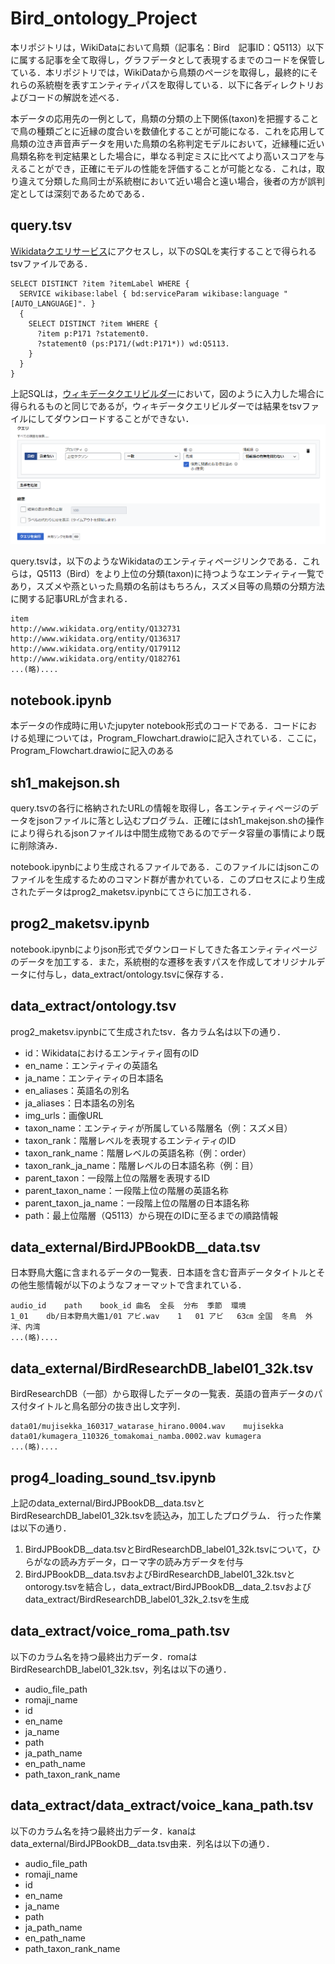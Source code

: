 # Bird_ontology_Project

本リポジトリは，WikiDataにおいて鳥類（記事名：Bird　記事ID：Q5113）以下に属する記事を全て取得し，グラフデータとして表現するまでのコードを保管している．本リポジトリでは，WikiDataから鳥類のページを取得し，最終的にそれらの系統樹を表すエンティティパスを取得している．以下に各ディレクトリおよびコードの解説を述べる．

本データの応用先の一例として，鳥類の分類の上下関係(taxon)を把握することで鳥の種類ごとに近縁の度合いを数値化することが可能になる．これを応用して鳥類の泣き声音声データを用いた鳥類の名称判定モデルにおいて，近縁種に近い鳥類名称を判定結果とした場合に，単なる判定ミスに比べてより高いスコアを与えることができ，正確にモデルの性能を評価することが可能となる．これは，取り違えて分類した鳥同士が系統樹において近い場合と遠い場合，後者の方が誤判定としては深刻であるためである．

## query.tsv 

[Wikidataクエリサービス](https://query.wikidata.org/)にアクセスし，以下のSQLを実行することで得られるtsvファイルである．

```
SELECT DISTINCT ?item ?itemLabel WHERE {
  SERVICE wikibase:label { bd:serviceParam wikibase:language "[AUTO_LANGUAGE]". }
  {
    SELECT DISTINCT ?item WHERE {
      ?item p:P171 ?statement0.
      ?statement0 (ps:P171/(wdt:P171*)) wd:Q5113.
    }
  }
}
```
上記SQLは，[ウィキデータクエリビルダー](https://query.wikidata.org/querybuilder/?uselang=ja)において，図のように入力した場合に得られるものと同じであるが，ウィキデータクエリビルダーでは結果をtsvファイルにしてダウンロードすることができない．
![image](README_img/wikidata_query_gui.png)


query.tsvは，以下のようなWikidataのエンティティページリンクである．これらは，Q5113（Bird）をより上位の分類(taxon)に持つようなエンティティ一覧であり，スズメや燕といった鳥類の名前はもちろん，スズメ目等の鳥類の分類方法に関する記事URLが含まれる．

```
item
http://www.wikidata.org/entity/Q132731
http://www.wikidata.org/entity/Q136317
http://www.wikidata.org/entity/Q179112
http://www.wikidata.org/entity/Q182761
...(略)....
```

## notebook.ipynb
本データの作成時に用いたjupyter notebook形式のコードである．コードにおける処理については，Program_Flowchart.drawioに記入されている．ここに，Program_Flowchart.drawioに記入のある

## sh1_makejson.sh
query.tsvの各行に格納されたURLの情報を取得し，各エンティティページのデータをjsonファイルに落とし込むプログラム．正確にはsh1_makejson.shの操作により得られるjsonファイルは中間生成物であるのでデータ容量の事情により既に削除済み．

notebook.ipynbにより生成されるファイルである．このファイルにはjsonこのファイルを生成するためのコマンド群が書かれている．このプロセスにより生成されたデータはprog2_maketsv.ipynbにてさらに加工される．

## prog2_maketsv.ipynb
notebook.ipynbによりjson形式でダウンロードしてきた各エンティティページのデータを加工する．また，系統樹的な遷移を表すパスを作成してオリジナルデータに付与し，data_extract/ontology.tsvに保存する．

## data_extract/ontology.tsv
prog2_maketsv.ipynbにて生成されたtsv．各カラム名は以下の通り．

+  id：Wikidataにおけるエンティティ固有のID
+  en_name：エンティティの英語名
+  ja_name：エンティティの日本語名
+  en_aliases：英語名の別名
+  ja_aliases：日本語名の別名
+  img_urls：画像URL
+  taxon_name：エンティティが所属している階層名（例：スズメ目）
+  taxon_rank：階層レベルを表現するエンティティのID
+  taxon_rank_name：階層レベルの英語名称（例：order）
+  taxon_rank_ja_name：階層レベルの日本語名称（例：目）
+  parent_taxon：一段階上位の階層を表現するID
+  parent_taxon_name：一段階上位の階層の英語名称
+  parent_taxon_ja_name：一段階上位の階層の日本語名称
+  path：最上位階層（Q5113）から現在のIDに至るまでの順路情報

## data_external/BirdJPBookDB__data.tsv
日本野鳥大鑑に含まれるデータの一覧表．日本語を含む音声データタイトルとその他生態情報が以下のようなフォーマットで含まれている．
```
audio_id	path	book_id	曲名	全長	分布	季節	環境
1_01	db/日本野鳥大鑑1/01 アビ.wav	1	01 アビ	63㎝	全国	冬鳥	外洋、内湾
...(略)....
```

## data_external/BirdResearchDB_label01_32k.tsv
BirdResearchDB（一部）から取得したデータの一覧表．英語の音声データのパス付タイトルと鳥名部分の抜き出し文字列．
```
data01/mujisekka_160317_watarase_hirano.0004.wav	mujisekka
data01/kumagera_110326_tomakomai_namba.0002.wav	kumagera
...(略)....
```

## prog4_loading_sound_tsv.ipynb
上記のdata_external/BirdJPBookDB__data.tsvとBirdResearchDB_label01_32k.tsvを読込み，加工したプログラム．
行った作業は以下の通り．
1. BirdJPBookDB__data.tsvとBirdResearchDB_label01_32k.tsvについて，ひらがなの読み方データ，ローマ字の読み方データを付与
2. BirdJPBookDB__data.tsvおよびBirdResearchDB_label01_32k.tsvとontorogy.tsvを結合し，data_extract/BirdJPBookDB__data_2.tsvおよびdata_extract/BirdResearchDB_label01_32k_2.tsvを生成

## data_extract/voice_roma_path.tsv
以下のカラム名を持つ最終出力データ．romaはBirdResearchDB_label01_32k.tsv，列名は以下の通り．
+  audio_file_path
+  romaji_name
+  id
+  en_name
+  ja_name
+  path
+  ja_path_name
+  en_path_name
+  path_taxon_rank_name

## data_extract/data_extract/voice_kana_path.tsv
以下のカラム名を持つ最終出力データ．kanaはdata_external/BirdJPBookDB__data.tsv由来．列名は以下の通り．
+  audio_file_path
+  romaji_name
+  id
+  en_name
+  ja_name
+  path
+  ja_path_name
+  en_path_name
+  path_taxon_rank_name
